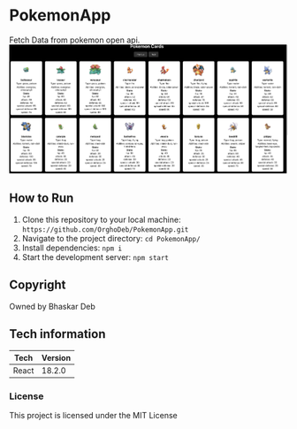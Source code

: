 # PokemonApp

Fetch Data from pokemon open api. 
![app-image](src/image/app.png)

## How to Run

1. Clone this repository to your local machine: `https://github.com/OrghoDeb/PokemonApp.git`
2. Navigate to the project directory: `cd PokemonApp/`
3. Install dependencies: `npm i`
4.  Start the development server: `npm start`

## Copyright

Owned by Bhaskar Deb

## Tech information 

| Tech  | Version |
| ----- | ------- |
| React | 18.2.0  |

### License

This project is licensed under the MIT License